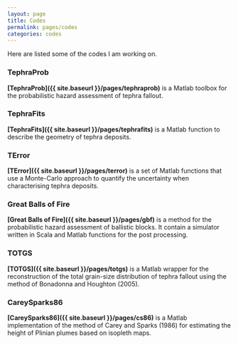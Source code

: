 ```yaml
---
layout: page
title: Codes
permalink: pages/codes
categories: codes
---
```


<!--
<p class="message">
  Hey there! This page is included as an example. Feel free to customize it for your own use upon downloading. Carry on!
</p>
-->

Here are listed some of the codes I am working on.

### TephraProb
**[TephraProb]({{ site.baseurl }}/pages/tephraprob)** is a Matlab toolbox for the probabilistic hazard assessment of tephra fallout.

### TephraFits
**[TephraFits]({{ site.baseurl }}/pages/tephrafits)** is a Matlab function to describe the geometry of tephra deposits.

### TError
**[TError]({{ site.baseurl }}/pages/terror)** is a set of Matlab functions that use a Monte-Carlo approach to quantify the uncertainty when characterising tephra deposits.


### Great Balls of Fire
**[Great Balls of Fire]({{ site.baseurl }}/pages/gbf)** is a method for the probabilistic hazard assessment of ballistic blocks. It contain a simulator written in Scala and Matlab functions for the post processing.


### TOTGS
**[TOTGS]({{ site.baseurl }}/pages/totgs)** is a Matlab wrapper for the reconstruction of the total grain-size distribution of tephra fallout using the method of Bonadonna and Houghton (2005).


### CareySparks86
**[CareySparks86]({{ site.baseurl }}/pages/cs86)** is a Matlab implementation of the method of Carey and Sparks (1986) for estimating the height of Plinian plumes based on isopleth maps.
